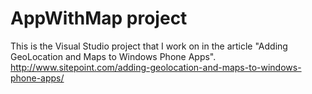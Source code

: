 # AppWithMap project

This is the Visual Studio project that I work on in the article "Adding GeoLocation and Maps to Windows Phone Apps".
http://www.sitepoint.com/adding-geolocation-and-maps-to-windows-phone-apps/

